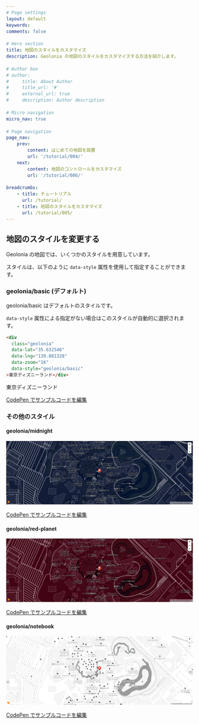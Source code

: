 ```yaml
---
# Page settings
layout: default
keywords:
comments: false

# Hero section
title: 地図のスタイルをカスタマイズ
description: Geolonia の地図のスタイルをカスタマイズする方法を紹介します。

# Author box
# author:
#     title: About Author
#     title_url: '#'
#     external_url: true
#     description: Author description

# Micro navigation
micro_nav: true

# Page navigation
page_nav:
    prev:
        content: はじめての地図を設置
        url: '/tutorial/004/'
    next:
        content: 地図のコントロールをカスタマイズ
        url: '/tutorial/006/'

breadcrumbs:
    - title: チュートリアル
      url: /tutorial/
    - title: 地図のスタイルをカスタマイズ
      url: /tutorial/005/
---
```


## 地図のスタイルを変更する

Geolonia の地図では、いくつかのスタイルを用意しています。

スタイルは、以下のように `data-style` 属性を使用して指定することができます。

### geolonia/basic (デフォルト)

geolonia/basic はデフォルトのスタイルです。

`data-style` 属性による指定がない場合はこのスタイルが自動的に選択されます。

```html
<div
  class="geolonia"
  data-lat="35.632546"
  data-lng="139.881328"
  data-zoom="16"
  data-style="geolonia/basic"
>東京ディズニーランド</div>
```

<div
  class="geolonia"
  data-lat="35.632546"
  data-lng="139.881328"
  data-zoom="16"
  data-style="geolonia/basic"
>東京ディズニーランド</div>

<a class="codepen" href="https://codepen.io/geolonia/pen/QWbQRPv" target="codepen"><i class="icon icon--codepen"></i> CodePen でサンプルコードを編集</a>

### その他のスタイル

#### geolonia/midnight

![geolonia/midnight](/img/midnight.png)

<a class="codepen" href="https://codepen.io/geolonia/pen/rNVJggK" target="codepen"><i class="icon icon--codepen"></i> CodePen でサンプルコードを編集</a>

#### geolonia/red-planet

![geolonia/midnight](/img/red-planet.png)

<a class="codepen" href="https://codepen.io/geolonia/pen/dyodEEB" target="codepen"><i class="icon icon--codepen"></i> CodePen でサンプルコードを編集</a>

#### geolonia/notebook

![geolonia/midnight](/img/notebook.png)

<a class="codepen" href="https://codepen.io/geolonia/pen/qBdxzxB" target="codepen"><i class="icon icon--codepen"></i> CodePen でサンプルコードを編集</a>
